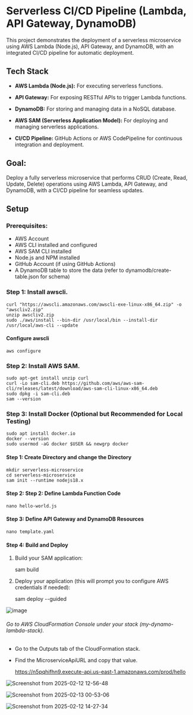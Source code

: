 # Serverless CI/CD Pipeline (Lambda, API Gateway, DynamoDB)


This project demonstrates the deployment of a serverless microservice using AWS Lambda (Node.js), API Gateway, and DynamoDB, with an integrated CI/CD pipeline for automatic deployment.



## Tech Stack

- **AWS Lambda (Node.js):** For executing serverless functions.

- **API Gateway:** For exposing RESTful APIs to trigger Lambda functions.

- **DynamoDB:** For storing and managing data in a NoSQL database.

- **AWS SAM (Serverless Application Model):** For deploying and managing serverless applications.

- **CI/CD Pipeline:** GitHub Actions or AWS CodePipeline for continuous integration and deployment.

## Goal:
Deploy a fully serverless microservice that performs CRUD (Create, Read, Update, Delete) operations using AWS Lambda, API Gateway, and DynamoDB, with a CI/CD pipeline for seamless updates.

## Setup
### Prerequisites:
- AWS Account
- AWS CLI installed and configured
- AWS SAM CLI installed
- Node.js and NPM installed
- GitHub Account (if using GitHub Actions)
- A DynamoDB table to store the data (refer to dynamodb/create-table.json for schema)

### Step 1: Install  awscli.

    curl "https://awscli.amazonaws.com/awscli-exe-linux-x86_64.zip" -o "awscliv2.zip"
    unzip awscliv2.zip
    sudo ./aws/install --bin-dir /usr/local/bin --install-dir /usr/local/aws-cli --update
    
#### Configure awscli   

    aws configure
### Step 2: Install AWS SAM.
    sudo apt-get install unzip curl
    curl -Lo sam-cli.deb https://github.com/aws/aws-sam-cli/releases/latest/download/aws-sam-cli-linux-x86_64.deb
    sudo dpkg -i sam-cli.deb
    sam --version

### Step 3: Install Docker (Optional but Recommended for Local Testing)

    sudo apt install docker.io
    docker --version
    sudo usermod -aG docker $USER && newgrp docker

#### Step 1: Create Directory and change the Directory
    mkdir serverless-microservice
    cd serverless-microservice
    sam init --runtime nodejs18.x

#### Step 2: Step 2: Define Lambda Function Code
    nano hello-world.js

#### Step 3: Define API Gateway and DynamoDB Resources
    nano template.yaml

#### Step 4: Build and Deploy
 1. Build your SAM application:
    
    sam build

2. Deploy your application (this will prompt you to configure AWS credentials if needed):

    sam deploy --guided

   
![image](https://github.com/user-attachments/assets/a2c76aa4-3ccf-42ee-817a-e9f3bd3727d7)

###### Go to AWS CloudFormation Console under your stack (my-dynamo-lambda-stack).

- Go to the Outputs tab of the CloudFormation stack.
- Find the MicroserviceApiURL and copy that value. 

    https://n5pqhifhn9.execute-api.us-east-1.amazonaws.com/prod/hello

  
![Screenshot from 2025-02-12 12-56-48](https://github.com/user-attachments/assets/76be0a6c-5eca-4a02-ac79-1d8cc21bdc36)

![Screenshot from 2025-02-13 00-53-06](https://github.com/user-attachments/assets/71fa0b68-e100-4e9f-8081-ba9026a49ad4)

![Screenshot from 2025-02-12 14-27-34](https://github.com/user-attachments/assets/64b4bfd1-97f6-4536-a3e5-7c0e702546a4)
